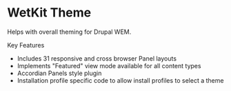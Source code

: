 WetKit Theme
============
Helps with overall theming for Drupal WEM.

Key Features
* Includes 31 responsive and cross browser Panel layouts
* Implements "Featured" view mode available for all content types
* Accordian Panels style plugin
* Installation profile specific code to allow install profiles to select a theme

